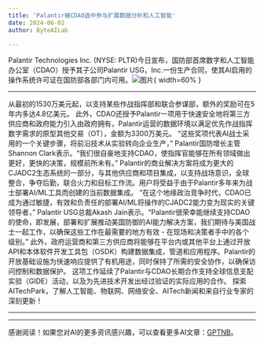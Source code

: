 ```yaml
---
title: 'Palantir被CDAO选中参与扩展数据分析和人工智能'
date: 2024-06-02
author: ByteAILab

---
```


Palantir Technologies Inc. (NYSE: PLTR)今日宣布，国防部首席数字和人工智能办公室（CDAO）授予其子公司Palantir USG，Inc.一份生产合同，使其AI启用的操作系统许可证在国防部各部门内可用。![图片](https://ai-techpark.com/wp-content/uploads/2024/05/Palantir-960x540.jpg){ width=60% }

---
从最初的1530万美元起，以支持某些作战指挥部和联合参谋部，额外的奖励可在5年内多达4.8亿美元。
此外，CDAO还授予Palantir一项用于快速安全地将第三方供应商和政府能力引入由政府拥有，Palantir运营的数据环境以满足优先作战指挥数字需求的原型其他交易（OT），金额为3300万美元。
“这些奖项代表AI战士采用的一个关键步骤，将前沿技术从实验转向企业生产，” Palantir国防增长主管Shannon Clark表示。“我们很自豪地支持CDAO，使指挥官能够在所有领域做出更好，更快的决策，规模前所未有。”
Palantir的商业解决方案将成为更大的CJADC2生态系统的一部分，与其他供应商和项目集成，以支持战场意识，全球整合，争夺后勤，联合火力和目标工作流。用户将受益于由于Palantir多年来为战士部署AI/ML工具而创建的当前数据集成。
“在这个地缘政治竞争时代，CDAO已成为通过敏捷，有效和负责任的部署AI/ML将操作的CJADC2能力变为现实的关键领导者，” Palantir USG总裁Akash Jain表示。“Palantir很荣幸能继续支持CDAO的使命，即发展，部署和扩展推动美国防御的AI能力解决方案，我们期待与美国战士一起工作，以确保这些工作在最需要的地方有效 - 在现场和决策者手中的各个级别。”
此外，政府运营商和第三方供应商将能够在平台内或其他平台上通过开放API和本体软件开发工具包（OSDK）构建数据集成，管道和应用程序。Palantir的开放基础设施为快速响应提供了有机用途，同时保持了所需的安全协作，以确保访问控制和数据保护。
这项工作延续了Palantir与CDAO长期合作支持全球信息支配实验（GIDE）活动，以及为先进技术开发出经过验证的实际应用的合作。
探索AITechPark，了解人工智能、物联网、网络安全、AITech新闻和来自行业专家的深刻更新！

---
---
感谢阅读！如果您对AI的更多资讯感兴趣，可以查看更多AI文章：[GPTNB](https://gptnb.com)。